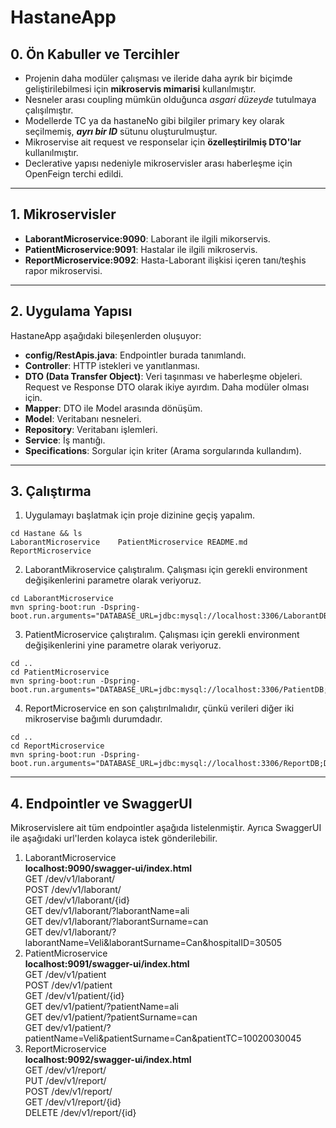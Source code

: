 # HastaneApp

## 0. Ön Kabuller ve Tercihler
- Projenin daha modüler çalışması ve ileride daha ayrık bir biçimde geliştirilebilmesi için **mikroservis mimarisi** kullanılmıştır.
- Nesneler arası coupling mümkün olduğunca _asgari düzeyde_ tutulmaya çalışılmıştır.
- Modellerde TC ya da hastaneNo gibi bilgiler primary key olarak seçilmemiş, **_ayrı bir ID_** sütunu oluşturulmuştur.
- Mikroservise ait request ve responselar için **özelleştirilmiş DTO'lar** kullanılmıştır.
- Declerative yapısı nedeniyle mikroservisler arası haberleşme için OpenFeign terchi edildi.
---

## 1. Mikroservisler
- **LaborantMicroservice:9090**: Laborant ile ilgili mikorservis.
- **PatientMicroservice:9091**: Hastalar ile ilgili mikroservis.
- **ReportMicroservice:9092**: Hasta-Laborant ilişkisi içeren tanı/teşhis rapor mikroservisi.
---

## 2. Uygulama Yapısı
HastaneApp aşağıdaki bileşenlerden oluşuyor:
- **config/RestApis.java**: Endpointler burada tanımlandı.
- **Controller**: HTTP istekleri ve yanıtlanması.
- **DTO (Data Transfer Object)**: Veri taşınması ve haberleşme objeleri. Request ve Response DTO olarak ikiye ayırdım. Daha modüler olması için.
- **Mapper**: DTO ile Model arasında dönüşüm.
- **Model**: Veritabanı nesneleri.
- **Repository**: Veritabanı işlemleri.
- **Service**: İş mantığı.
- **Specifications**: Sorgular için kriter (Arama sorgularında kullandım).

---

## 3. Çalıştırma

1. Uygulamayı başlatmak için proje dizinine geçiş yapalım.

```console
cd Hastane && ls
LaborantMicroservice	PatientMicroservice	README.md		ReportMicroservice
```

2. LaborantMikroservice çalıştıralım. Çalışması için gerekli environment değişikenlerini parametre olarak veriyoruz.

```console
cd LaborantMicroservice
mvn spring-boot:run -Dspring-boot.run.arguments="DATABASE_URL=jdbc:mysql://localhost:3306/LaborantDB;DATABASE_USER=root;DATABASE_PASSWORD=password"
```

3. PatientMicroservice çalıştıralım. Çalışması için gerekli environment değişikenlerini yine parametre olarak veriyoruz.

```console
cd ..
cd PatientMicroservice
mvn spring-boot:run -Dspring-boot.run.arguments="DATABASE_URL=jdbc:mysql://localhost:3306/PatientDB;DATABASE_USER=root;DATABASE_PASSWORD=password"
```

4. ReportMicroservice en son çalıştırılmalıdır, çünkü verileri diğer iki mikroservise bağımlı durumdadır.

```console
cd ..
cd ReportMicroservice
mvn spring-boot:run -Dspring-boot.run.arguments="DATABASE_URL=jdbc:mysql://localhost:3306/ReportDB;DATABASE_USER=root;DATABASE_PASSWORD=password"
```

---

## 4. Endpointler ve SwaggerUI
Mikroservislere ait tüm endpointler aşağıda listelenmiştir.
Ayrıca SwaggerUI ile aşağıdaki url'lerden kolayca istek gönderilebilir.

1. LaborantMicroservice <br>
   **localhost:9090/swagger-ui/index.html**<br>
   GET /dev/v1/laborant/<br>
   POST /dev/v1/laborant/<br>
   GET /dev/v1/laborant/{id}<br>
   GET dev/v1/laborant/?laborantName=ali<br>
   GET dev/v1/laborant/?laborantSurname=can<br>
   GET dev/v1/laborant/?laborantName=Veli&laborantSurname=Can&hospitalID=30505<br>
2. PatientMicroservice<br>
**localhost:9091/swagger-ui/index.html**<br>
GET /dev/v1/patient<br>
POST /dev/v1/patient<br>
GET /dev/v1/patient/{id}<br>
GET dev/v1/patient/?patientName=ali<br>
GET dev/v1/patient/?patientSurname=can<br>
GET dev/v1/patient/?patientName=Veli&patientSurname=Can&patientTC=10020030045<br>
3. ReportMicroservice<br>
**localhost:9092/swagger-ui/index.html**<br>
GET /dev/v1/report/<br>
PUT /dev/v1/report/<br>
POST /dev/v1/report/<br>
GET /dev/v1/report/{id}<br>
DELETE /dev/v1/report/{id}<br>